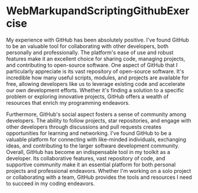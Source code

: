 # WebMarkupandScriptingGithubExercise
 My experience with GitHub has been absolutely positive. I've found GitHub to be an valuable tool for collaborating with other developers, both personally and professionally. The platform's ease of use and robust features make it an excellent choice for sharing code, managing projects, and contributing to open-source software. One aspect of GitHub that I particularly appreciate is its vast repository of open-source software. It's incredible how many useful scripts, modules, and projects are available for free, allowing developers like us to leverage existing code and accelerate our own development efforts. Whether it's finding a solution to a specific problem or exploring innovative projects, GitHub offers a wealth of resources that enrich my programming endeavors.

Furthermore, GitHub's social aspect fosters a sense of community among developers. The ability to follow projects, star repositories, and engage with other developers through discussions and pull requests creates opportunities for learning and networking. I've found GitHub to be a valuable platform for connecting with like-minded individuals, exchanging ideas, and contributing to the larger software development community. Overall, GitHub has become an indispensable tool in my toolkit as a developer. Its collaborative features, vast repository of code, and supportive community make it an essential platform for both personal projects and professional endeavors. Whether I'm working on a solo project or collaborating with a team, GitHub provides the tools and resources I need to succeed in my coding endeavors.

